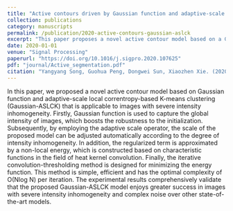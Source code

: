 ```yaml
---
title: "Active contours driven by Gaussian function and adaptive-scale local correntropy-based K-means clustering for fast image segmentation"
collection: publications
category: manuscripts
permalink: /publication/2020-active-contours-gaussian-aslck
excerpt: "This paper proposes a novel active contour model based on a Gaussian function and adaptive-scale local correntropy-based K-means clustering (Gaussian-ASLCK) for image segmentation with severe intensity inhomogeneity."
date: 2020-01-01
venue: "Signal Processing"
paperurl: "https://doi.org/10.1016/j.sigpro.2020.107625"
pdf: "journal/Active_segmentation.pdf"
citation: "Yangyang Song, Guohua Peng, Dongwei Sun, Xiaozhen Xie. (2020). &quot;Active contours driven by Gaussian function and adaptive-scale local correntropy-based K-means clustering for fast image segmentation.&quot; <i>Signal Processing</i>, 174, 107625."
---
```


In this paper, we proposed a novel active contour model based on Gaussian
function and adaptive-scale local correntropy-based K-means clustering (Gaussian-ASLCK)  that
is applicable to images with severe intensity inhomogeneity. Firstly, Gaussian function
is used to capture the global intensity of images,  which boosts the robustness
to the initialization. Subsequently, by employing the adaptive scale operator, the
scale of the proposed model can be  adjusted automatically according to the degree
of intensity inhomogeneity. In addition, the regularized term is approximated by
a non-local energy,  which is constructed based on characteristic functions in the
field of heat kernel convolution. Finally, the iterative convolution-thresholding
method is designed for  minimizing the energy function. This method is simple, efficient
and has the optimal complexity of O(Nlog N) per iteration. The experimental results
comprehensively validate  that the proposed Gaussian-ASLCK model enjoys greater
success in images with severe intensity inhomogeneity and complex noise over other
state-of-the-art models.